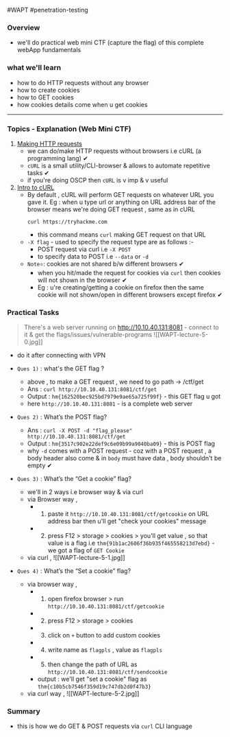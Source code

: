 #WAPT #penetration-testing

### Overview
- we'll do practical web mini CTF (capture the flag) of this complete webApp fundamentals

### what we'll learn
- how to do HTTP requests without any browser
- how to create cookies
- how to GET cookies
- how cookies details come when u get cookies

-----

### Topics - Explanation (Web Mini CTF)

1) <u>Making HTTP requests</u>
	- we can do/make HTTP requests without browsers i.e cURL (a programming lang) ✔
	- `cURL` is a small utility/CLI-browser & allows to automate repetitive tasks ✔
	- if you're doing OSCP then `cURL` is v imp & v useful
2) <u>Intro to cURL</u>
	- By default , cURL will perform GET requests on whatever URL you gave it. Eg : when u type url or anything on URL address bar of the browser means we're doing GET request , same as in cURL 
		```
		curl https://tryhackme.com
		```
		- this command means `curl` making GET request on that URL
	- `-X flag` - used to specify the request type are as follows :-
		- POST request via curl i.e `-X POST`
		- to specify data to POST i.e `--data` or `-d`
	- `Note⭐`: cookies are not shared b/w different browsers  ✔
		- when you hit/made the request for cookies via `curl` then cookies will not shown in the browser ✔
		- Eg : u're creating/getting a cookie on firefox then the same cookie will not shown/open in different browsers except firefox ✔

### Practical Tasks

> There's a web server running on http://10.10.40.131:8081 - connect to it & get the flags/issues/vulnerable-programs
> ![[WAPT-lecture-5-0.jpg]]
- do it after connecting with VPN

- `Ques 1)` : what's the GET flag ? 
	- above , to make a GET request , we need to go path -> /ctf/get
	- Ans : `curl http://10.10.40.131:8081/ctf/get`
	- Output : `hm{162520bec925bd7979e9ae65a725f99f}` - this GET flag u got
	- here `http://10.10.40.131:8081` - is a complete web server
- `Ques 2)` : What’s the POST flag?
	- Ans : `curl -X POST -d "flag_please" http://10.10.40.131:8081/ctf/get`
	- Output : `hm{3517c902e22def9c6e09b99a9040ba09}` - this is POST flag
	- why `-d` comes with a POST request - coz with a POST request , a body header also come & in `body` must have data , body shouldn't be empty ✔
- `Ques 3)` : What’s the “Get a cookie” flag?
	- we'll in 2 ways i.e browser way & via curl
	- via Browser way , 
		- 1) paste it `http://10.10.40.131:8081/ctf/getcookie` on URL address bar then u'll get "check your cookies" message 
		- 2) press F12 > storage > cookies > you'll get value , so that value is a flag i.e `thm{91b1ac2606f36b935f465558213d7ebd}` - we got a flag of `GET Cookie`
	- via curl , ![[WAPT-lecture-5-1.jpg]]
- `Ques 4)` : What’s the “Set a cookie” flag?
	- via browser way , 
		- 1) open firefox browser > run  `http://10.10.40.131:8081/ctf/getcookie`
		- 2) press F12 > storage > cookies 
		- 3) click on `+` button to add custom cookies
		- 4) write name as `flagpls` , value as `flagpls`
		- 5) then change the path of URL as `http://10.10.40.131:8081/ctf/sendcookie`
		- output : we'll get "set a cookie" flag as `thm{c10b5cb7546f359d19c747db2d0f47b3}`
	- via curl way , ![[WAPT-lecture-5-2.jpg]]

### Summary
- this is how we do GET & POST requests via `curl` CLI language
 